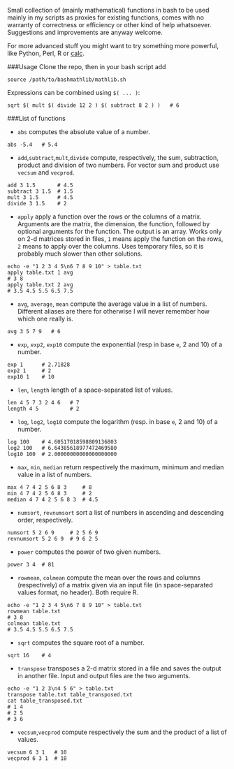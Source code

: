 Small collection of (mainly mathematical) functions in bash to be used mainly
in my scripts as proxies for existing functions, comes with no warranty of
correctness or efficiency or other kind of help whatsoever.
Suggestions and improvements are anyway welcome.

For more advanced stuff you might want to try something more powerful,
like Python, Perl, R or [calc](http://www.isthe.com/chongo/tech/comp/calc/).

###Usage
Clone the repo, then in your bash script add
```
source /path/to/bashmathlib/mathlib.sh
```

Expressions can be combined using `$( ... )`:
```
sqrt $( mult $( divide 12 2 ) $( subtract 8 2 ) )   # 6
```

###List of functions

* `abs` computes the absolute value of a number.
```
abs -5.4   # 5.4
```

* `add`,`subtract`,`mult`,`divide` compute, respectively, the sum, subtraction,
product and division of two numbers. For vector sum and product use `vecsum`
and `vecprod`.
```
add 3 1.5       # 4.5
subtract 3 1.5  # 1.5
mult 3 1.5      # 4.5
divide 3 1.5    # 2
```

* `apply` apply a function over the rows or the columns of a matrix.
Arguments are the matrix, the dimension, the function, followed by
optional arguments for the function. The output is an array.
Works only on 2-d matrices stored in files, `1` means apply the
function on the rows, `2` means to apply over the columns.
Uses temporary files, so it is probably much slower than other solutions.
```
echo -e "1 2 3 4 5\n6 7 8 9 10" > table.txt
apply table.txt 1 avg
# 3 8
apply table.txt 2 avg
# 3.5 4.5 5.5 6.5 7.5
```

* `avg`, `average`, `mean` compute the average value in a list of numbers.
Different aliases are there for otherwise I will never remember how which
one really is.
```
avg 3 5 7 9   # 6
```

* `exp`, `exp2`, `exp10` compute the exponential (resp in base `e`, 2 and 10)
of a number.
```
exp 1      # 2.71828
exp2 1     # 2
exp10 1    # 10
```

* `len`, `length` length of a space-separated list of values.
```
len 4 5 7 3 2 4 6   # 7
length 4 5          # 2
```

* `log`, `log2`, `log10` compute the logarithm (resp. in base `e`, 2 and 10)
of a number.
```
log 100    # 4.60517018598809136803
log2 100   # 6.64385618977472469580
log10 100  # 2.00000000000000000000
```

* `max`, `min`, `median` return respectively the maximum, minimum and median
value in a list of numbers.
```
max 4 7 4 2 5 6 8 3     # 8
min 4 7 4 2 5 6 8 3     # 2
median 4 7 4 2 5 6 8 3  # 4.5
```

* `numsort`, `revnumsort` sort a list of numbers in ascending and descending
order, respectively.
```
numsort 5 2 6 9     # 2 5 6 9
revnumsort 5 2 6 9  # 9 6 2 5
```

* `power` computes the power of two given numbers.
```
power 3 4  # 81
```

* `rowmean`, `colmean` compute the mean over the rows and columns
(respectively) of a matrix given via an input file
(in space-separated values format, no header). Both require R.
```
echo -e "1 2 3 4 5\n6 7 8 9 10" > table.txt
rowmean table.txt
# 3 8
colmean table.txt
# 3.5 4.5 5.5 6.5 7.5
```

* `sqrt` computes the square root of a number.
```
sqrt 16    # 4
```

* `transpose` transposes a 2-d matrix stored in a file and saves the output
in another file. Input and output files are the two arguments.
```
echo -e "1 2 3\n4 5 6" > table.txt
transpose table.txt table_transposed.txt
cat table_transposed.txt
# 1 4
# 2 5
# 3 6
```

* `vecsum`,`vecprod` compute respectively the sum and the product of
a list of values.
```
vecsum 6 3 1   # 10
vecprod 6 3 1  # 18
```
